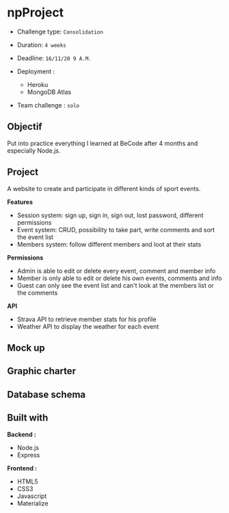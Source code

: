 # npProject

- Challenge type:  `Consolidation`
- Duration: `4 weeks`
- Deadline: `16/11/20 9 A.M.`
- Deployment :
	- Heroku
	- MongoDB Atlas

- Team challenge :  `solo`

## Objectif
Put into practice everything I learned at BeCode after 4 months and especially Node.js.

## Project
A website to create and participate in different kinds of sport events.

**Features**
- Session system: sign up, sign in, sign out, lost password, different permissions
- Event system: CRUD, possibility to take part, write comments and sort the event list
- Members system: follow different members and loot at their stats

**Permissions**
- Admin is able to edit or delete every event, comment and member info
- Member is only able to edit or delete his own events, comments and info
- Guest can only see the event list and can't look at the members list or the comments

**API**
- Strava API to retrieve member stats for his profile
- Weather API to display the weather for each event

## Mock up

## Graphic charter

## Database schema

## Built with

**Backend :** 
- Node.js
- Express

**Frontend :** 
- HTML5
- CSS3
- Javascript
- Materialize

